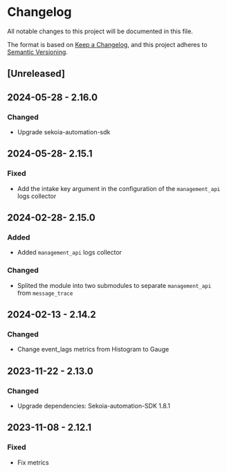 # Changelog

All notable changes to this project will be documented in this file.

The format is based on [Keep a Changelog](https://keepachangelog.com/en/1.0.0/),
and this project adheres to [Semantic Versioning](https://semver.org/spec/v2.0.0.html).

## [Unreleased]

## 2024-05-28 - 2.16.0

### Changed

- Upgrade sekoia-automation-sdk

## 2024-05-28- 2.15.1

### Fixed

- Add the intake key argument in the configuration of the `management_api` logs collector

## 2024-02-28- 2.15.0

### Added

- Added `management_api` logs collector

### Changed

- Splited the module into two submodules to separate `management_api` from `message_trace`

## 2024-02-13 - 2.14.2

### Changed

- Change event_lags metrics from Histogram to Gauge

## 2023-11-22 - 2.13.0

### Changed

- Upgrade dependencies: Sekoia-automation-SDK 1.8.1

## 2023-11-08 - 2.12.1

### Fixed

- Fix metrics
